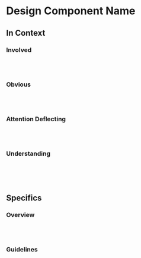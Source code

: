 # Design Component Name

## In Context

<!-- Outline How Mēku's design principles inspire the design of this design component. These
aren't specifics, these are the broad ideas that guide the specifics. -->

### Involved

<!-- There is no me, no world, no leisure, no work,
no within, no without . . . there is only the crafting. -->

<br/><br/>

### Obvious

<!-- There is one — and ideally only one — obvious meaning to all things.
In the face of ambiguous meaning, there is still no need to guess. -->

<br/><br/>

### Attention Deflecting

<!-- Simple is better than complex, complex is better than complicated,
plain is better than cluttered — there exists no UI. -->

<br/><br/>

### Understanding

<!-- Flat is better than nested — the unnecessary intermediaries have been deleted.
The destination is one. The paths are many, yet meandering paths do not exist. -->

<br/><br/><br/>

## Specifics

### Overview

<!-- Explanation of how this design component is structured, and more specific design choices
go here  -->

<br/><br/>

### Guidelines

<!-- Specific Do's and don'ts 

start each guideline explicitly as a bullet point starting with the words **DO** or **DON'T**-->

<br/><br/><br/>

<!-- Other stuff goes here

Prepend line breaks to Headings as follows 
- H2 gets <br/><br/><br/>
- H3 gets <br/><br/>
- H4 gets <br/>

Prepend text section with a <br/> as you see fit

Don't use H5 and H6. Ideally, not don't even use H4. THe first heading in each section isn't
prepended with line breaks.
-->

